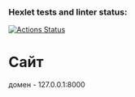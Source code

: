 ### Hexlet tests and linter status:
[![Actions Status](https://github.com/Madixxx22/python-project-83/workflows/hexlet-check/badge.svg)](https://github.com/Madixxx22/python-project-83/actions)

# Сайт
домен - 127.0.0.1:8000
